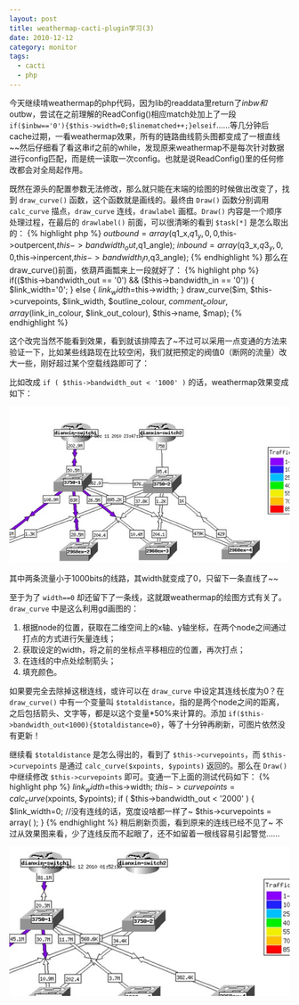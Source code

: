 ```yaml
---
layout: post
title: weathermap-cacti-plugin学习(3)
date: 2010-12-12
category: monitor
tags:
  - cacti
  - php
---
```


今天继续啃weathermap的php代码，因为lib的readdata里return了$inbw和$outbw，尝试在之前理解的ReadConfig()相应match处加上了一段 `if($inbw=='0'){$this->width=0;$linematched++;}elseif`……等几分钟后cache过期，一看weathermap效果，所有的链路曲线箭头图都变成了一根直线~~然后仔细看了看这串if之前的while，发现原来weathermap不是每次针对数据进行config匹配，而是统一读取一次config。也就是说ReadConfig()里的任何修改都会对全局起作用。

既然在源头的配置参数无法修改，那么就只能在末端的绘图的时候做出改变了，找到 `draw_curve()` 函数，这个函数就是画线的。最终由 `Draw()` 函数分别调用 `calc_curve` 描点，`draw_curve` 连线，`drawlabel` 画框。`Draw()` 内容是一个顺序处理过程，在最后的 `drawlabel()` 前面，可以很清晰的看到 `$task[*]` 是怎么取出的：
{% highlight php %}
$outbound=array($q1_x,$q1_y,0,0,$this->outpercent,$this->bandwidth_out,$q1_angle);
$inbound=array($q3_x,$q3_y,0,0,$this->inpercent,$this->bandwidth_in,$q3_angle);
{% endhighlight %}
那么在draw_curve()前面，依葫芦画瓢来上一段就好了：
{% highlight php %}
if(($this->bandwidth_out == '0') && ($this->bandwidth_in == '0'))
{
    $link_width='0';
}
else
{
    $link_width=$this->width;
}
draw_curve($im, $this->curvepoints, $link_width, $outline_colour, $comment_colour, array($link_in_colour, $link_out_colour), $this->name, $map);
{% endhighlight %}

这个改完当然不能看到效果，看到就该排障去了~不过可以采用一点变通的方法来验证一下，比如某些线路现在比较空闲，我们就把预定的阀值0（断网的流量）改大一些，刚好超过某个空载线路即可了：

比如改成 `if ( $this->bandwidth_out < '1000' )` 的话，weathermap效果变成如下：

![wethermap](/images/uploads/qqe688aae59bbee69caae591bde5908d.jpg)

其中两条流量小于1000bits的线路，其width就变成了0，只留下一条直线了~~

至于为了 `width==0` 却还留下了一条线，这就跟weathermap的绘图方式有关了。`draw_curve` 中是这么利用gd画图的：

1. 根据node的位置，获取在二维空间上的x轴、y轴坐标，在两个node之间通过打点的方式进行矢量连线；
2. 获取设定的width，将之前的坐标点平移相应的位置，再次打点；
3. 在连线的中点处绘制箭头；
4. 填充颜色。

如果要完全去除掉这根连线，或许可以在 `draw_curve` 中设定其连线长度为0？在 `draw_curve()` 中有一个变量叫 `$totaldistance`，指的是两个node之间的距离，之后包括箭头、文字等，都是以这个变量\*50%来计算的。添加 `if($this->bandwidth_out<1000){$totaldistance=0}`，等了十分钟再刷新，可图片依然没有更新！

继续看 `$totaldistance` 是怎么得出的，看到了 `$this->curvepoints`，而 `$this->curvepoints` 是通过 `calc_curve($xpoints, $ypoints)` 返回的。那么在 `Draw()` 中继续修改 `$this->curvepoints` 即可。变通一下上面的测试代码如下：
{% highlight php %}
$link_width=$this->width;
$this->curvepoints = calc_curve($xpoints, $ypoints);
if ( $this->bandwidth_out < '2000' )
{
    $link_width=0; //没有连线的话，宽度设啥都一样了~
    $this->curvepoints = array( );
}
{% endhighlight %}
稍后刷新页面，看到原来的连线已经不见了~ 不过从效果图来看，少了连线反而不起眼了，还不如留着一根线容易引起警觉……

![new-weathermap](/images/uploads/qqe688aae59bbee69caae591bde5908d1.jpg)


